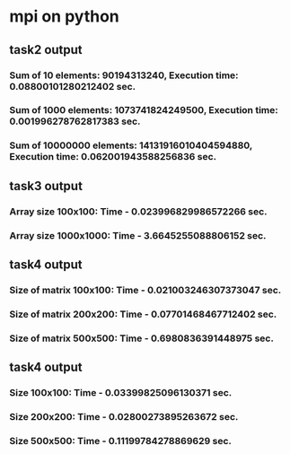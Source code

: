 # mpi on python

## task2 output
### Sum of 10 elements: 90194313240, Execution time: 0.08800101280212402 sec.
### Sum of 1000 elements: 1073741824249500, Execution time: 0.001996278762817383 sec.
### Sum of 10000000 elements: 14131916010404594880, Execution time: 0.062001943588256836 sec.

## task3 output
### Array size 100x100: Time - 0.023996829986572266 sec.
### Array size 1000x1000: Time - 3.6645255088806152 sec.

## task4 output
### Size of matrix 100x100: Time - 0.021003246307373047 sec.
### Size of matrix 200x200: Time - 0.07701468467712402 sec.
### Size of matrix 500x500: Time - 0.6980836391448975 sec.

## task4 output
### Size 100x100: Time - 0.03399825096130371 sec.
### Size 200x200: Time - 0.02800273895263672 sec.
### Size 500x500: Time - 0.11199784278869629 sec.
